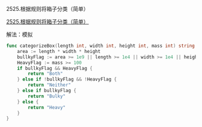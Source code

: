 2525.根据规则将箱子分类（简单）

[2525.根据规则将箱子分类（简单）](https://leetcode.cn/problems/categorize-box-according-to-criteria/)



解法：模拟



```go
func categorizeBox(length int, width int, height int, mass int) string {
	area := length * width * height
	bullkyFlag := area >= 1e9 || length >= 1e4 || width >= 1e4 || height >= 1e4
	HeavyFlag := mass >= 100
	if bullkyFlag && HeavyFlag {
		return "Both"
	} else if !bullkyFlag && !HeavyFlag {
		return "Neither"
	} else if bullkyFlag {
		return "Bulky"
	} else {
		return "Heavy"
	}
}
```
